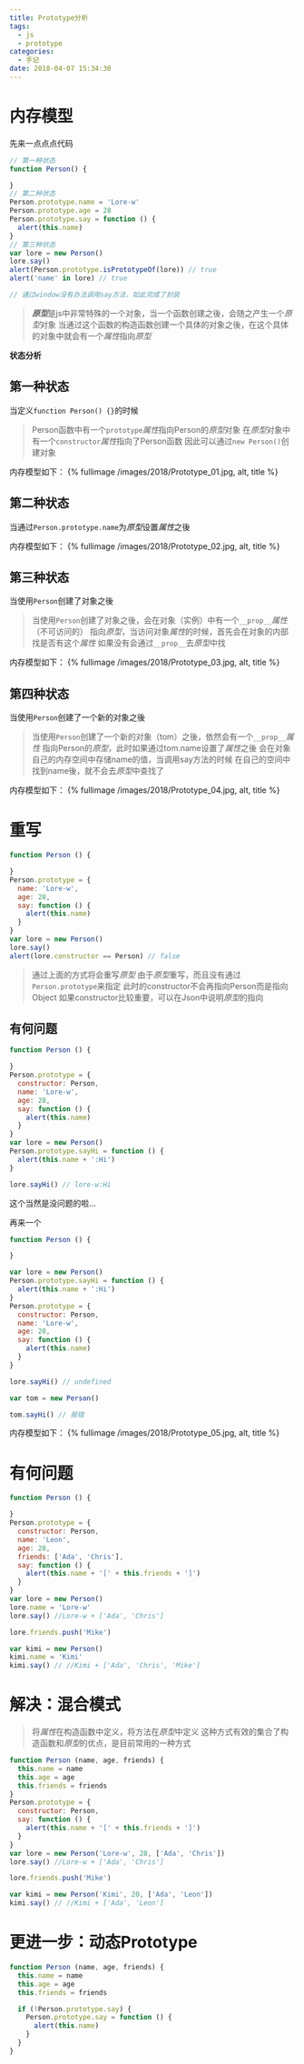 ```yaml
---
title: Prototype分析
tags:
  - js
  - prototype
categories:
  - 手记
date: 2018-04-07 15:34:30
---
```


# 内存模型

先来一点点点代码

```js
// 第一种状态
function Person() {

}
// 第二种状态
Person.prototype.name = 'Lore-w'
Person.prototype.age = 28
Person.prototype.say = function () {
  alert(this.name)
}
// 第三种状态
var lore = new Person()
lore.say()
alert(Person.prototype.isPrototypeOf(lore)) // true
alert('name' in lore) // true

// 通过window没有办法调用say方法，如此完成了封装
```

> ***原型***是js中非常特殊的一个对象，当一个函数创建之後，会随之产生一个*原型*对象
> 当通过这个函数的构造函数创建一个具体的对象之後，在这个具体的对象中就会有一个*属性*指向*原型*

**状态分析**

## 第一种状态

当定义`function Person() {}`的时候

> Person函数中有一个`prototype`*属性*指向Person的*原型*对象
> 在*原型*对象中有一个`constructor`*属性*指向了Person函数
> 因此可以通过`new Person()`创建对象

内存模型如下：
{% fullimage /images/2018/Prototype_01.jpg, alt, title %}

## 第二种状态

当通过`Person.prototype.name`为*原型*设置*属性*之後

内存模型如下：
{% fullimage /images/2018/Prototype_02.jpg, alt, title %}

## 第三种状态

当使用`Person`创建了对象之後

> 当使用`Person`创建了对象之後，会在对象（实例）中有一个`__prop__`*属性*（不可访问的）
> 指向*原型*，当访问对象*属性*的时候，首先会在对象的内部找是否有这个*属性*
> 如果没有会通过`__prop__`去*原型*中找

内存模型如下：
{% fullimage /images/2018/Prototype_03.jpg, alt, title %}

## 第四种状态

当使用`Person`创建了一个新的对象之後

> 当使用`Person`创建了一个新的对象（tom）之後，依然会有一个`__prop__`*属性*
> 指向Person的*原型*，此时如果通过tom.name设置了*属性*之後
> 会在对象自己的内存空间中存储name的值，当调用say方法的时候
> 在自己的空间中找到name後，就不会去*原型*中查找了
>

内存模型如下：
{% fullimage /images/2018/Prototype_04.jpg, alt, title %}

# 重写

```js
function Person () {

}
Person.prototype = {
  name: 'Lore-w',
  age: 28,
  say: function () {
    alert(this.name)
  }
}
var lore = new Person()
lore.say()
alert(lore.constructor == Person) // false

```

> 通过上面的方式将会重写*原型*
> 由于*原型*重写，而且没有通过`Person.prototype`来指定
> 此时的constructor不会再指向Person而是指向Object
> 如果constructor比较重要，可以在Json中说明*原型*的指向

## 有何问题

```js
function Person () {

}
Person.prototype = {
  constructor: Person,
  name: 'Lore-w',
  age: 28,
  say: function () {
    alert(this.name)
  }
}
var lore = new Person()
Person.prototype.sayHi = function () {
  alert(this.name + ':Hi')
}

lore.sayHi() // lore-w:Hi

```
这个当然是没问题的啦...

再来一个
```js
function Person () {

}

var lore = new Person()
Person.prototype.sayHi = function () {
  alert(this.name + ':Hi')
}
Person.prototype = {
  constructor: Person,
  name: 'Lore-w',
  age: 28,
  say: function () {
    alert(this.name)
  }
}

lore.sayHi() // undefined

var tom = new Person()

tom.sayHi() // 报错
```

内存模型如下：
{% fullimage /images/2018/Prototype_05.jpg, alt, title %}

# 有何问题

```js
function Person () {

}
Person.prototype = {
  constructor: Person,
  name: 'Leon',
  age: 28,
  friends: ['Ada', 'Chris'],
  say: function () {
    alert(this.name + '[' + this.friends + ']')
  }
}
var lore = new Person()
lore.name = 'Lore-w'
lore.say() //Lore-w + ['Ada', 'Chris']

lore.friends.push('Mike')

var kimi = new Person()
kimi.name = 'Kimi'
kimi.say() // //Kimi + ['Ada', 'Chris', 'Mike']

```

# 解决：混合模式

> 将*属性*在构造函数中定义，将方法在*原型*中定义
> 这种方式有效的集合了构造函数和*原型*的优点，是目前常用的一种方式

```js
function Person (name, age, friends) {
  this.name = name
  this.age = age
  this.friends = friends
}
Person.prototype = {
  constructor: Person,
  say: function () {
    alert(this.name + '[' + this.friends + ']')
  }
}
var lore = new Person('Lore-w', 28, ['Ada', 'Chris'])
lore.say() //Lore-w + ['Ada', 'Chris']

lore.friends.push('Mike')

var kimi = new Person('Kimi', 20, ['Ada', 'Leon'])
kimi.say() // //Kimi + ['Ada', 'Leon']

```

# 更进一步：动态Prototype

```js
function Person (name, age, friends) {
  this.name = name
  this.age = age
  this.friends = friends

  if (!Person.prototype.say) {
    Person.prototype.say = function () {
      alert(this.name)
    }
  }
}

```